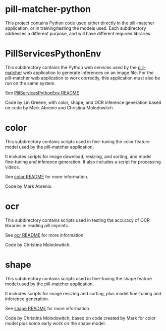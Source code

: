 # pill-matcher-python

This project contains Python code used either directly in the pill-matcher application, or in training/testing the
models used.  Each subdirectory addresses a different purpose, and will have different required libraries.

# PillServicesPythonEnv
This subdirectory contains the Python web services used by the [pill-matcher](https://github.com/lgviii/pill-project)
web application to generate inferences on an image file.  For the pill-matcher web application to work correctly, this 
application must also be run on the same system.

See [PillServicesPythonEnv README](PillServicesPythonEnv/README.md)

Code by Lin Greene, with color, shape, and OCR inference generation based on code by Mark Abrenio and Christina 
Molodowitch.

# color
This subdirectory contains scripts used in fine-tuning the color feature model used by the pill-matcher application.

It includes scripts for image download, resizing, and sorting, and model fine-tuning and inference generation.  It also 
includes a script for processing videos.

See [color README](color/README.md) for more information.

Code by Mark Abrenio.

# ocr
This subdirectory contains scripts used in testing the accuracy of OCR libraries in reading pill imprints.

See [ocr README](ocr/README.md) for more information.

Code by Christina Molodowitch.

# shape
This subdirectory contains scripts used in fine-tuning the shape feature model used by the pill-matcher application.

It includes scripts for image resizing and sorting, plus model fine-tuning and inference generation.

See [shape README](shape/README.md) for more information.

Code by Christina Molodowitch, based on code created by Mark for color model plus some early work on the shape model.
